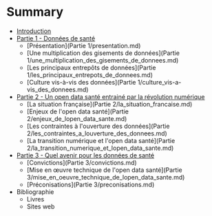 # Summary

* [Introduction](README.md)
* [Partie 1 - Données de santé](partie_1_-_donnee_de_sante.md)
   * [Présentation](Partie 1/presentation.md)
   * [Une multiplication des gisements de données](Partie 1/une_multiplication_des_gisements_de_donnees.md)
   * [Les principaux entrepôts de données](Partie 1/les_principaux_entrepots_de_donnees.md)
   * [Culture vis-à-vis des données](Partie 1/culture_vis-a-vis_des_donnees.md)
* [Partie 2 - Un open data santé entrainé par la révolution numérique](partie_2_-_un_open_data_sante_entraine_par_la_revolution_numerique.md)
   * [La situation française](Partie 2/la_situation_francaise.md)
   * [Enjeux de l'open data santé](Partie 2/enjeux_de_lopen_data_sante.md)
   * [Les contraintes à l'ouverture des données](Partie 2/les_contraintes_a_louverture_des_donnees.md)
   * [La transition numérique et l'open data santé](Partie 2/la_transition_numerique_et_lopen_data_sante.md)
* [Partie 3 - Quel avenir pour les données de santé](partie_3_-_quel_avenir_pour_les_donnees_de_sante.md)
   * [Convictions](Partie 3/convictions.md)
   * [Mise en œuvre technique de l'open data santé](Partie 3/mise_en_oeuvre_technique_de_lopen_data_sante.md)
   * [Préconisations](Partie 3/preconisations.md)
* Bibliographie
   * Livres
   * Sites web

